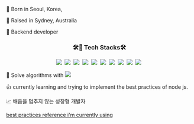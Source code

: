 :tiger: Born in Seoul, Korea,

:koala: Raised in Sydney, Australia

👀 Backend developer

<h3 align="center"><b>🛠🌱 Tech Stacks🛠</b></h3>

<p align="center">
<img src="https://img.shields.io/badge/JAVA-007396?style=for-the-badge&logo=java&logoColor=white">&nbsp
<img src="https://img.shields.io/badge/Spring-6DB33F?style=for-the-badge&logo=Spring&logoColor=white">&nbsp
<img src="https://img.shields.io/badge/javascript-F7DF1E?style=for-the-badge&logo=javascript&logoColor=black">&nbsp
<img src="https://img.shields.io/badge/-NodeJS-yellow?style=for-the-badge&logo=Node.js&logoColor=white">&nbsp   
<img src="https://img.shields.io/badge/oracle-F80000?style=for-the-badge&logo=oracle&logoColor=white">&nbsp
<img src="https://img.shields.io/badge/mysql-4479A1?style=for-the-badge&logo=mysql&logoColor=white">&nbsp
<img src="https://img.shields.io/badge/mariaDB-003545?style=for-the-badge&logo=mariaDB&logoColor=white">&nbsp
<img src="https://img.shields.io/badge/MongoDB-47A248?style=for-the-badge&logo=MongoDB&logoColor=white"/>&nbsp
<img src="https://img.shields.io/badge/react-61DAFB?style=for-the-badge&logo=react&logoColor=black">&nbsp
<img src="https://img.shields.io/badge/react-61DAFB?style=for-the-badge&logo=react&logoColor=black">&nbsp
</p>


:robot: Solve algorithms with <img src="https://img.shields.io/badge/Python-3766AB?style=flat-square&logo=Python&logoColor=white"/> 


:thumbsup: currently learning and trying to implement the best practices of node js. 

📈 배움을 멈추지 않는 성장형 개발자

[best practices reference i'm currently using](https://github.com/goldbergyoni/nodebestpractices)
